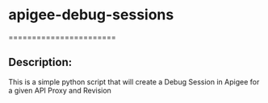 # apigee-debug-sessions
=======================

## Description:
This is a simple python script that will create a Debug Session in Apigee for a given API Proxy and Revision
